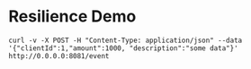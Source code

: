 # Resilience Demo

```shell
curl -v -X POST -H "Content-Type: application/json" --data '{"clientId":1,"amount":1000, "description":"some data"}' http://0.0.0.0:8081/event
```